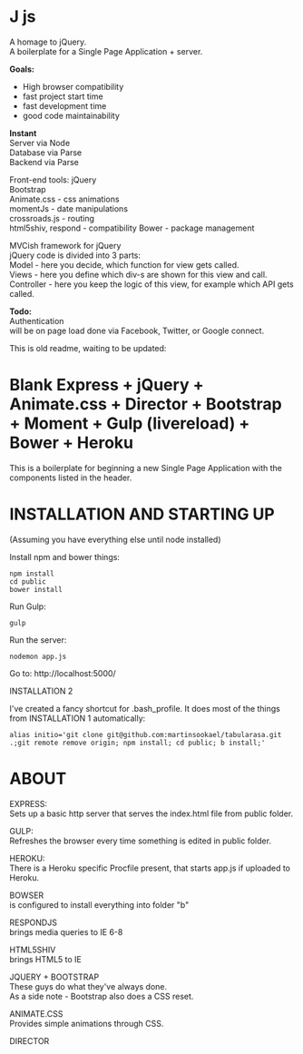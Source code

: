 J js  
===================

A homage to jQuery.  
A boilerplate for a Single Page Application + server.  

**Goals:**  
* High browser compatibility  
* fast project start time  
* fast development time  
* good code maintainability  

**Instant**  
Server via Node  
Database via Parse  
Backend via Parse  

Front-end tools:
jQuery  
Bootstrap  
Animate.css - css animations  
momentJs - date manipulations  
crossroads.js - routing  
html5shiv, respond - compatibility
Bower - package management  

MVCish framework for jQuery  
jQuery code is divided into 3 parts:  
Model - here you decide, which function for view gets called.  
Views - here you define which div-s are shown for this view and call.  
Controller - here you keep the logic of this view, for example which API gets called.  



**Todo:**  
Authentication  
will be on page load done via Facebook, Twitter, or Google connect.








This is old readme, waiting to be updated:


Blank Express + jQuery + Animate.css + Director + Bootstrap + Moment + Gulp (livereload) + Bower + Heroku  
===================


This is a boilerplate for beginning a new Single Page Application with the components listed in the header.


INSTALLATION AND STARTING UP
===================  

(Assuming you have everything else until node installed)  

Install npm and bower things:  
```
npm install  
cd public  
bower install  
```  

Run Gulp:  
```
gulp  
```  

Run the server:  
```
nodemon app.js
```  

Go to: http://localhost:5000/


INSTALLATION 2  

I've created a fancy shortcut for .bash_profile.
It does most of the things from INSTALLATION 1 automatically:  

```
alias initio='git clone git@github.com:martinsookael/tabularasa.git .;git remote remove origin; npm install; cd public; b install;'

```

ABOUT  
===================  


EXPRESS:  
Sets up a basic http server that serves the index.html file from public folder.  

GULP:  
Refreshes the browser every time something is edited in public folder.  

HEROKU:  
There is a Heroku specific Procfile present, that starts app.js if uploaded to Heroku.  

BOWSER  
is configured to install everything into folder "b"  

RESPONDJS  
brings media queries to IE 6-8  

HTML5SHIV  
brings HTML5 to IE  

JQUERY + BOOTSTRAP  
These guys do what they've always done.  
As a side note - Bootstrap also does a CSS reset.  

ANIMATE.CSS  
Provides simple animations through CSS.

DIRECTOR
